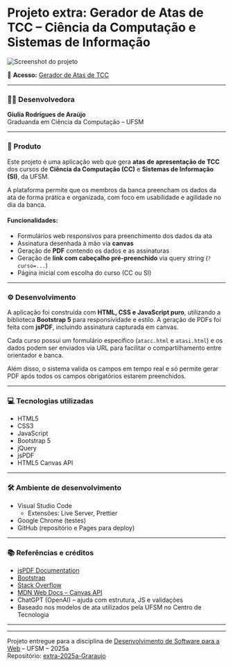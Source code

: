 # Projeto extra: Gerador de Atas de TCC – Ciência da Computação e Sistemas de Informação

![Screenshot do projeto](https://github.com/user-attachments/assets/54f4c1d8-7b84-4127-82c6-556f2f0891bf)

🔗 **Acesso:** [Gerador de Atas de TCC](https://elc1090.github.io/extra-2025a-Graraujo/)

---

### 👩‍💻 Desenvolvedora

**Giulia Rodrigues de Araújo**  
Graduanda em Ciência da Computação – UFSM

---

### 📝 Produto

Este projeto é uma aplicação web que gera **atas de apresentação de TCC** dos cursos de **Ciência da Computação (CC)** e **Sistemas de Informação (SI)**, da UFSM.

A plataforma permite que os membros da banca preencham os dados da ata de forma prática e organizada, com foco em usabilidade e agilidade no dia da banca.

#### Funcionalidades:
- Formulários web responsivos para preenchimento dos dados da ata
- Assinatura desenhada à mão via **canvas**
- Geração de **PDF** contendo os dados e as assinaturas
- Geração de **link com cabeçalho pré-preenchido** via query string (`?curso=...`)
- Página inicial com escolha do curso (CC ou SI)

---

### ⚙️ Desenvolvimento

A aplicação foi construída com **HTML, CSS e JavaScript puro**, utilizando a biblioteca **Bootstrap 5** para responsividade e estilo. A geração de PDFs foi feita com **jsPDF**, incluindo assinatura capturada em canvas.

Cada curso possui um formulário específico (`atacc.html` e `atasi.html`) e os dados podem ser enviados via URL para facilitar o compartilhamento entre orientador e banca.

Além disso, o sistema valida os campos em tempo real e só permite gerar PDF após todos os campos obrigatórios estarem preenchidos.

---

### 💻 Tecnologias utilizadas

- HTML5
- CSS3
- JavaScript
- Bootstrap 5
- jQuery
- jsPDF
- HTML5 Canvas API

---

### 🛠️ Ambiente de desenvolvimento

- Visual Studio Code
  - Extensões: Live Server, Prettier
- Google Chrome (testes)
- GitHub (repositório e Pages para deploy)

---

### 📚 Referências e créditos

- [jsPDF Documentation](https://github.com/parallax/jsPDF)
- [Bootstrap](https://getbootstrap.com/)
- [Stack Overflow](https://stackoverflow.com/)
- [MDN Web Docs – Canvas API](https://developer.mozilla.org/en-US/docs/Web/API/Canvas_API)
- ChatGPT (OpenAI) – ajuda com estrutura, JS e validações
- Baseado nos modelos de ata utilizados pela UFSM no Centro de Tecnologia

---


---

Projeto entregue para a disciplina de [Desenvolvimento de Software para a Web](https://github.com/andreainfufsm/elc1090-2025a) – UFSM – 2025a  
Repositório: [extra-2025a-Graraujo](https://github.com/andreainfufsm/extra-2025a-Graraujo)
